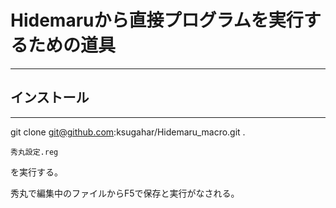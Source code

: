 # Hidemaruから直接プログラムを実行するための道具
---
## インストール
---
git clone git@github.com:ksugahar/Hidemaru_macro.git .

```
秀丸設定.reg
```
を実行する。

秀丸で編集中のファイルからF5で保存と実行がなされる。
